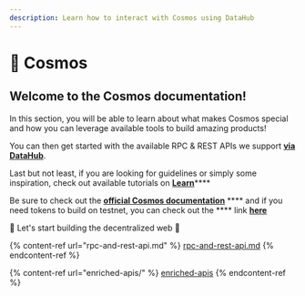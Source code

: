 ```yaml
---
description: Learn how to interact with Cosmos using DataHub
---
```


# 🌌 Cosmos

## Welcome to the Cosmos documentation!

In this section, you will be able to learn about what makes Cosmos special and how you can leverage available tools to build amazing products!

You can then get started with the available RPC & REST APIs we support [**via DataHub**](https://datahub.figment.io/sign\_up?service=cosmos).

Last but not least, if you are looking for guidelines or simply some inspiration, check out available tutorials on [**Learn**](https://learn.figment.io/protocols/cosmos)****

Be sure to check out the [**official Cosmos documentation**](https://docs.cosmos.network/) **** and if you need tokens to build on testnet, you can check out the **** link [**here**](https://github.com/cosmos/faucet)&#x20;

🚀 Let's start building the decentralized web 🚀

{% content-ref url="rpc-and-rest-api.md" %}
[rpc-and-rest-api.md](rpc-and-rest-api.md)
{% endcontent-ref %}

{% content-ref url="enriched-apis/" %}
[enriched-apis](enriched-apis/)
{% endcontent-ref %}

